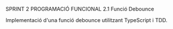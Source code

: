 SPRINT 2 PROGRAMACIÓ FUNCIONAL
2.1 Funció Debounce

Implementació d'una funció debounce utilitzant TypeScript i TDD.
